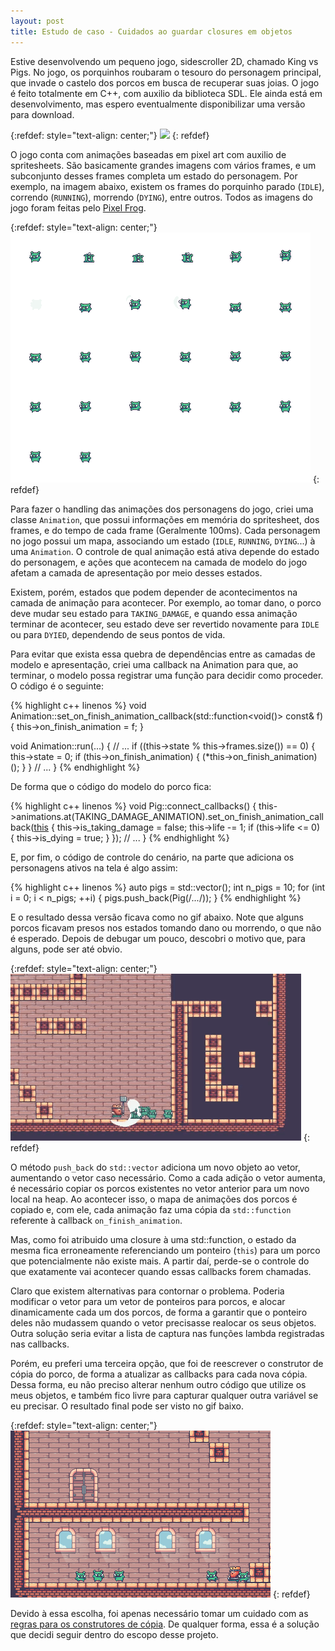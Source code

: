 ```yaml
---
layout: post
title: Estudo de caso - Cuidados ao guardar closures em objetos
---
```


Estive desenvolvendo um pequeno jogo, sidescroller 2D, chamado King vs Pigs. No jogo, os porquinhos roubaram o
tesouro do personagem principal, que invade o castelo dos porcos em busca de recuperar suas joias. O jogo é
feito totalmente em C++, com auxilio da biblioteca SDL. Ele ainda está em desenvolvimento, mas espero eventualmente
disponibilizar uma versão para download.

{:refdef: style="text-align: center;"}
![](/images/2021-03-30/ssat2.gif)
{: refdef}

O jogo conta com animações baseadas em pixel art com auxilio de spritesheets. São basicamente grandes imagens
com vários frames, e um subconjunto desses frames completa um estado do personagem. Por exemplo, na imagem abaixo,
existem os frames do porquinho parado (`IDLE`), correndo (`RUNNING`), morrendo (`DYING`), entre outros. Todos as
imagens do jogo foram feitas pelo [Pixel Frog](https://twitter.com/_PixelFrog).

{:refdef: style="text-align: center;"}
![](/images/2021-03-30/pig80x80.png)
{: refdef}

Para fazer o handling das animações dos personagens do jogo, criei uma classe `Animation`, que possui informações em
memória do spritesheet, dos frames, e do tempo de cada frame (Geralmente 100ms). Cada personagem no
jogo possui um mapa, associando um estado (`IDLE`, `RUNNING`, `DYING`...) à uma `Animation`. O controle de qual
animação está ativa depende do estado do personagem, e ações que acontecem na camada de modelo do jogo
afetam a camada de apresentação por meio desses estados.

Existem, porém, estados que podem depender de acontecimentos na camada de animação para acontecer.
Por exemplo, ao tomar dano, o porco deve mudar seu estado para `TAKING_DAMAGE`, e quando essa animação
terminar de acontecer, seu estado deve ser revertido novamente para `IDLE` ou para `DYIED`, dependendo
de seus pontos de vida.

Para evitar que exista essa quebra de dependências entre as camadas de modelo e apresentação, criei uma
callback na Animation para que, ao terminar, o modelo possa registrar uma função para decidir como proceder.
O código é o seguinte:

{% highlight c++ linenos %}
void Animation::set_on_finish_animation_callback(std::function<void()> const& f)
{
   this->on_finish_animation = f;
}

void Animation::run(...)
{
// ...
        if ((this->state % this->frames.size()) == 0) {
            this->state = 0;
            if (this->on_finish_animation) {
                (*this->on_finish_animation)();
            }
        }
// ...
}
{% endhighlight %}

De forma que o código do modelo do porco fica:

{% highlight c++ linenos %}
void Pig::connect_callbacks()
{
    this->animations.at(TAKING_DAMAGE_ANIMATION).set_on_finish_animation_callback([this]() {
        this->is_taking_damage = false;
        this->life -= 1;
        if (this->life <= 0) {
            this->is_dying = true;
        }
    });
// ...
}
{% endhighlight %}

E, por fim, o código de controle do cenário, na parte que adiciona os personagens ativos na tela é algo assim:

{% highlight c++ linenos %}
auto pigs = std::vector<Pig>();
int n_pigs = 10;
for (int i = 0; i < n_pigs; ++i) {
    pigs.push_back(Pig(/*...*/));
}
{% endhighlight %}

E o resultado dessa versão ficava como no gif abaixo. Note que alguns porcos ficavam presos nos estados tomando
dano ou morrendo, o que não é esperado. Depois de debugar um pouco, descobri o motivo que, para alguns, pode
ser até obvio.

{:refdef: style="text-align: center;"}
![](/images/2021-03-30/bug_pigs.gif)
{: refdef}

O método `push_back` do `std::vector` adiciona um novo objeto ao vetor, aumentando o vetor caso necessário. Como
a cada adição o vetor aumenta, é necessário copiar os porcos existentes no vetor anterior para um novo local
na heap. Ao acontecer isso, o mapa de animações dos porcos é copiado e, com ele, cada animação faz uma cópia
da `std::function` referente à callback `on_finish_animation`.

Mas, como foi atribuido uma closure à uma std::function, o estado da mesma fica erroneamente referenciando
um ponteiro (`this`) para um porco que potencialmente não existe mais. A partir daí, perde-se o controle do
que exatamente vai acontecer quando essas callbacks forem chamadas.

Claro que existem alternativas para contornar o problema. Poderia modificar o vetor para um vetor de ponteiros
para porcos, e alocar dinamicamente cada um dos porcos, de forma a garantir que o ponteiro deles não mudassem
quando o vetor precisasse realocar os seus objetos. Outra solução seria evitar a lista de captura nas
funções lambda registradas nas callbacks.

Porém, eu preferi uma terceira opção, que foi de reescrever o construtor de cópia do porco, de forma a
atualizar as callbacks para cada nova cópia. Dessa forma, eu não preciso alterar nenhum outro código
que utilize os meus objetos, e também fico livre para capturar qualquer outra variável se eu precisar.
O resultado final pode ser visto no gif baixo. 

{:refdef: style="text-align: center;"}
![](/images/2021-03-30/fix_pigs.gif)
{: refdef}

Devido à essa escolha, foi apenas necessário tomar um cuidado com as
[regras para os construtores de cópia](https://en.cppreference.com/w/cpp/language/rule_of_three).
De qualquer forma, essa é a solução que decidi seguir dentro do escopo desse projeto.
